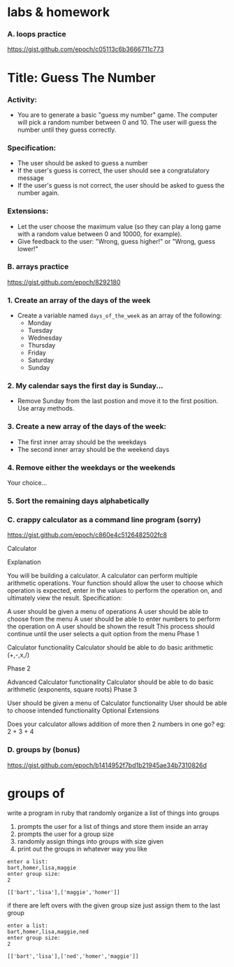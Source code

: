 # labs & homework

### A. loops practice

https://gist.github.com/epoch/c05113c6b3666711c773

# Title: Guess The Number

### Activity:
- You are to generate a basic "guess my number" game.  The computer will pick a random number between 0 and 10.  The user will guess the number until they guess correctly.

### Specification:
- The user should be asked to guess a number
- If the user's guess is correct, the user should see a congratulatory message
- If the user's guess is not correct, the user should be asked to guess the number again.

### Extensions:
- Let the user choose the maximum value (so they can play a long game with a random value between 0 and 10000, for example).
- Give feedback to the user: "Wrong, guess higher!" or "Wrong, guess lower!"


### B. arrays practice

https://gist.github.com/epoch/8292180

### 1. Create an array of the days of the week
- Create a variable named `days_of_the_week` as an array of the following:
    - Monday
    - Tuesday
    - Wednesday
    - Thursday
    - Friday
    - Saturday
    - Sunday

### 2. My calendar says the first day is Sunday...
- Remove Sunday from the last postion and move it to the first position.  Use array methods.

### 3. Create a new array of the days of the week:
- The first inner array should be the weekdays
- The second inner array should be the weekend days

### 4. Remove either the weekdays or the weekends
Your choice...

### 5. Sort the remaining days alphabetically


### C. crappy calculator as a command line program (sorry)

https://gist.github.com/epoch/c860e4c5126482502fc8

Calculator

Explanation

You will be building a calculator. A calculator can perform multiple arithmetic operations. Your function should allow the user to choose which operation is expected, enter in the values to perform the operation on, and ultimately view the result.
Specification:

A user should be given a menu of operations
A user should be able to choose from the menu
A user should be able to enter numbers to perform the operation on
A user should be shown the result
This process should continue until the user selects a quit option from the menu
Phase 1

Calculator functionality
Calculator should be able to do basic arithmetic (+,-,x,/)

Phase 2

Advanced Calculator functionality
Calculator should be able to do basic arithmetic (exponents, square roots)
Phase 3

User should be given a menu of Calculator functionality
User should be able to choose intended functionality
Optional Extensions

Does your calculator allows addition of more then 2 numbers in one go? eg: 2 + 3 + 4


### D. groups by (bonus)

https://gist.github.com/epoch/b1414952f7bd1b21945ae34b7310826d

# groups of

write a program in ruby that randomly organize a list of things into groups

1. prompts the user for a list of things and store them inside an array
2. prompts the user for a group size
3. randomly assign things into groups with size given
4. print out the groups in whatever way you like

```
enter a list:
bart,homer,lisa,maggie
enter group size:
2

[['bart','lisa'],['maggie','homer']]
```

if there are left overs with the given group size just assign them to the last group

```
enter a list:
bart,homer,lisa,maggie,ned
enter group size:
2

[['bart','lisa'],['ned','homer','maggie']]
```
